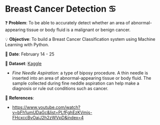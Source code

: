 # Breast Cancer Detection ♋

❓ **Problem**: To be able to accurately detect whether an area of abnormal-appearing tissue or body fluid is a malignant or benign cancer.

💡 **Objective**: To build a Breast Cancer Classification system using Machine Learning with Python.

📅 **Date**: February 14 - 25

🔢 **Dataset**: [Kaggle](https://www.kaggle.com/uciml/breast-cancer-wisconsin-data)
- *Fine Needle Aspiration*: a type of biposy procedure. A thin needle is inserted into an area of abnormal-appearing tissue or body fluid. The sample collected during fine neddle aspiration can help make a diagnosis or rule out conditions such as cancer.

📜 **References**:
- https://www.youtube.com/watch?v=bFh1umUDaGc&list=PLfFghEzKVmjs-FHcxccBvOaiJ2h2zWVpD&index=4
